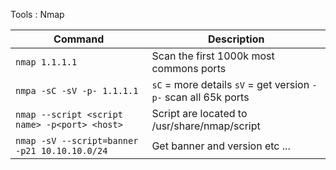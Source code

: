 
Tools : Nmap


| Command                                       | Description                                                     |
| --------------------------------------------- | --------------------------------------------------------------- |
| `nmap 1.1.1.1`                                | Scan the first 1000k most commons ports                         |
| `nmpa -sC -sV -p- 1.1.1.1`                    | `sC` = more details `sV` = get version `-p-` scan all 65k ports |
| `nmap --script <script name> -p<port> <host>` | Script are located to /usr/share/nmap/script                    |
| `nmap -sV --script=banner -p21 10.10.10.0/24` | Get banner and version etc ...                                  |

